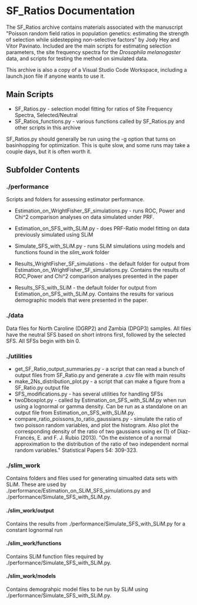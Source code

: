 # SF_Ratios Documentation

The SF_Ratios archive contains materials associated with the manuscript "Poisson random field ratios in population genetics:  estimating the strength of selection while sidestepping non-selective factors" by Jody Hey and Vitor Pavinato. Included are the main scripts for estimating selection parameters, the site frequency spectra for the *Drosophila melanogaster* data,  and scripts for testing the method on simulated data.

This archive is also a copy of a Visual Studio Code Workspace, including a launch.json file if anyone wants to use it. 

## Main Scripts
* SF_Ratios.py  - selection model fitting for ratios of Site Frequency Spectra, Selected/Neutral
* SF_Ratios_functions.py - various functions called by SF_Ratios.py and other scripts in this archive 

SF_Ratios.py should generally be run using the -g option that turns on basinhopping for optimization.  This is quite slow,  and some runs may take a couple days,  but it is often worth it. 

## Subfolder Contents
### ./performance
Scripts and folders for assessing estimator performance.
* Estimation_on_WrightFisher_SF_simulations.py - runs ROC, Power and Chi^2 comparison analyses on data simulated under PRF.  
* Estimation_on_SFS_with_SLiM.py - does PRF-Ratio model fitting on data previously simulated using SLiM
* Simulate_SFS_with_SLiM.py - runs SLiM simulations using models and functions found in the *slim_work* folder

* Results_WrightFisher_SF_simulations - the default folder for output from Estimation_on_WrightFisher_SF_simulations.py.  Contains the results of ROC,Power and Chi^2 comparison analyses presented in the paper
* Results_SFS_with_SLiM - the default folder for output from Estimation_on_SFS_with_SLiM.py. Contains the results for various demographic models that were presented in the paper. 

### ./data 
Data files for North Caroline (DGRP2) and Zambia (DPGP3) samples. All files have the neutral SFS based on short introns first, followed by the selected SFS.  All SFSs begin with bin 0.  

### ./utilities
* get_SF_Ratio_output_summaries.py - a script that can read a bunch of output files from SF_Ratio.py and generate a .csv file with main results
* make_2Ns_distribution_plot.py - a script that can make a figure from a SF_Ratio.py output file
* SFS_modifications.py - has several utilities for handling SFSs
* twoDboxplot.py - called by Estimation_on_SFS_with_SLiM.py when run using a lognormal or gamma density.  Can be run as a standalone on an output file from Estimation_on_SFS_with_SLiM.py.
* compare_ratio_poissons_to_ratio_gaussians.py - simulate the ratio of two poisson random variables, and plot the histogram. Also plot the corresponding density of the ratio of two gaussians using ex (1) of Díaz-Francés, E. and F. J. Rubio (2013). "On the existence of a normal approximation to the distribution of the ratio of two independent normal random variables." Statistical Papers 54: 309-323.

### ./slim_work
Contains folders and files used for generating simualted data sets with SLiM.  These are used by  ./performance/Estimation_on_SLiM_SFS_simulations.py  and ./performance/Simulate_SFS_with_SLiM.py.
#### ./slim_work/output
Contains the results from  ./performance/Simulate_SFS_with_SLiM.py for a constant lognormal run
#### ./slim_work/functions
Contains SLiM function files required by  ./performance/Simulate_SFS_with_SLiM.py.
#### ./slim_work/models
Contains demograhpic model files to be run by SLiM using   ./performance/Simulate_SFS_with_SLiM.py.
